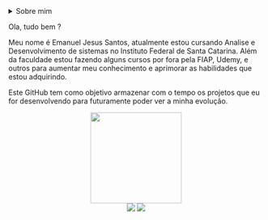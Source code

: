  <details>
 <summary>Sobre mim
  
 Ola, tudo bem ?

 Meu nome é Emanuel Jesus Santos, atualmente estou cursando Analise e Desenvolvimento de sistemas no Instituto Federal de Santa Catarina.
 Além da faculdade estou fazendo alguns cursos por fora pela FIAP, Udemy, e outros para aumentar meu conhecimento e aprimorar as habilidades que estou adquirindo.

 Este GitHub tem como objetivo armazenar com o tempo os projetos que eu for desenvolvendo para futuramente poder ver a minha evolução.

<div align="center">
  <a href="https://github.com/Emanuel3k">
  <!-- <img height="180em" src="https://github-readme-stats.vercel.app/api?username=Emanuel3k&show_icons=true&theme=midnight-purple&include_all_commits=true&count_private=true"/> --> 
  <img height="180em" src="https://github-readme-stats.vercel.app/api/top-langs/?username=Emanuel3k&layout=compact&langs_count=7&theme=midnight-purple"/>
</div>  
<div align="center"> 
  <a href="https://www.instagram.com/_Emanuel3k/" target="_blank"><img src="https://img.shields.io/badge/-Instagram-%23E4405F?style=for-the-badge&logo=instagram&logoColor=white" target="_blank"></a> 
  <a href="https://www.linkedin.com/in/Emanuel3k/" target="_blank"><img src="https://img.shields.io/badge/-LinkedIn-%230077B5?style=for-the-badge&logo=linkedin&logoColor=white" target="_blank"></a>
 
  
 
</div>
